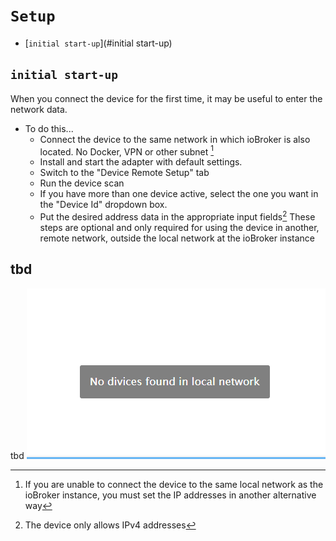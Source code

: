 # `Setup`
- [`initial start-up`](#initial start-up) 

## `initial start-up`
When you connect the device for the first time, it may be useful to enter the network data.
* To do this...
  - Connect the device to the same network in which ioBroker is also located. No Docker, VPN or other subnet [^1]
  - Install and start the adapter with default settings.
  - Switch to the "Device Remote Setup" tab
  - Run the device scan
  - If you have more than one device active, select the one you want in the "Device Id" dropdown box.
  - Put the desired address data in the appropriate input fields[^2]
These steps are optional and only required for using the device in another, remote network, outside the local network at the ioBroker instance

[^1]: If you are unable to connect the device to the same local network as the ioBroker instance, you must set the IP addresses in another alternative way
[^2]: The device only allows IPv4 addresses

## tbd
tbd
  ![First Page](images/no-devices-found.png)